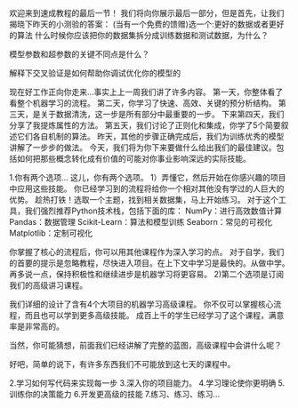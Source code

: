 欢迎来到速成教程的最后一节！
我们将向你展示最后一部分，但是首先，让我们揭晓下昨天的小测验的答案：
  (当有一个免费的馈赠)选一个:更好的数据或者更好的算法
  什么时候你应该把你的数据集拆分成训练数据和测试数据，为什么？

  模型参数和超参数的关键不同点是什么？

  解释下交叉验证是如何帮助你调试优化你的模型的

现在好工作正向你走来...事实上上一周我们讲了许多内容。
第一天，你整体看了看整个机器学习的流程。
第二天，你学习了快速、高效、关键的预分析结构。
第三天，是关于数据清洗，这一步是所有部分中最重要的一步。
下来第四天，我们分享了我提炼属性的方法。
第五天，我们讨论了正则化和集成，你学了5个简要叙述它们各自机制的算法。
昨天，其他的步骤正确完成后，我们为训练优秀的模型讲解了一步步的做法。
今天，我们将为你下来要做什么给出我们的最佳建议。包括如何把那些概念转化成有价值的可能对你事业影响深远的实际技能。

1.你有两个选项...
这儿，你有两个选项。
1）弄懂它，然后开始在你感兴趣的项目中应用这些技能。
你已经学习到的流程将给你一个相对其他没有学过的人巨大的优势。
趁热打铁！选取一个主题，找到相关数据集，马上开始练习。
对于这个工具，我们强烈推荐Python技术栈，包括下面的库：
NumPy：进行高效数值计算
Pandas：数据管理
Scikit-Learn：算法和模型训练
Seaborn：常见的可视化
Matplotlib：定制可视化

你掌握了核心的流程后，你可以用其他课程作为深入学习的点。
对于自学，我们的首要的提示是忽略教程，尽快进入项目。在上下文中学习是最快的。从做中学。再多说一点，保持积极性和继续进步是机器学习将更容易。
2)第二个选项是订阅我们的高级讲习课程。

我们详细的设计了含有4个大项目的机器学习高级课程。
你不仅可以掌握核心流程，而且也可以学到更多高级技能。
成百上千的学生已经学习了这个课程，满意率是非常高的。

当然，你可能猜想，前面我们已经讲解了完整的蓝图，高级课程中会讲什么呢？

好吧，简单的说下，有许多东西我们不可能放到这七天的课程中。

2.学习如何写代码来实现每一步
3.深入你的项目能力。
4.学习理论使你更明确
5.训练你的决策能力
6.开发更高级的技能
7.练习、练习、练习...